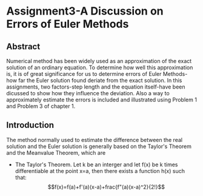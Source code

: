# Assignment3-A Discussion on Errors of Euler Methods 
## Abstract
Numerical method has been widely used as an approximation of the exact solution of an ordinary equation. To determine how well this approximation is, it is of great significance for us to determine errors of Euler Methods-how far the Euler solution found deriate from the exact solution. In this assignments, two factors-step length and the equation itself-have been dicussed to show how they influence the deviation. Also a way to approximately estimate the errors is included and illustrated using Problem 1 and Problem 3 of chapter 1.
## Introduction
The method normally used to estimate the difference between the real solution and the Euler solution is generally based on the Taylor's Theorem and the Meanvalue Theorem, which are<br>
* The Taylor's Theorem. Let k be an interger and let f(x) be k times differentiable at the point x=a, then there exists a function h(x) such that:<br>
$$f(x)=f(a)+f'(a)(x-a)+frac{f"(a)(x-a)^2}{2!}$$
